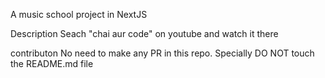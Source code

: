 

A music school project in NextJS

Description
Seach "chai aur code" on youtube and watch it there

contributon
No need to make any PR in this repo. Specially DO NOT touch the README.md file